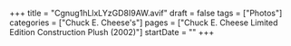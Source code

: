 +++
title = "Cgnug1hLlxLYzGD8I9AW.avif"
draft = false
tags = ["Photos"]
categories = ["Chuck E. Cheese's"]
pages = ["Chuck E. Cheese Limited Edition Construction Plush (2002)"]
startDate = ""
+++
